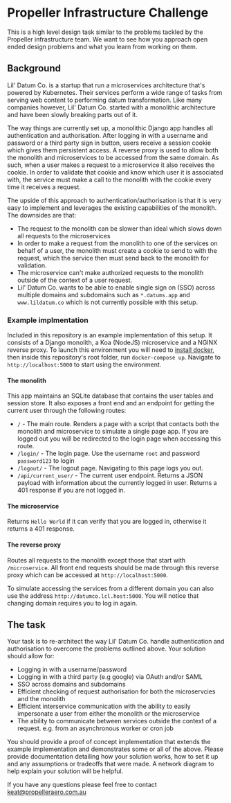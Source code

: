 # Propeller Infrastructure Challenge

This is a high level design task similar to the problems tackled by the Propeller infrastructure team. We want to see how you approach open ended design problems and what you learn from working on them.

## Background

Lil' Datum Co. is a startup that run a microservices architecture that's powered by Kubernetes. Their services perform a wide range of tasks from serving web content to performing datum transformation. Like many companies however, Lil' Datum Co. started with a monolithic architecture and have been slowly breaking parts out of it.

The way things are currently set up, a monolithic Django app handles all authentication and authorisation. After logging in with a username and password or a third party sign in button, users receive a session cookie which gives them persistent access. A reverse proxy is used to allow both the monolith and microservices to be accessed from the same domain. As such, when a user makes a request to a microservice it also receives the cookie. In order to validate that cookie and know which user it is associated with, the service must make a call to the monolith with the cookie every time it receives a request.

The upside of this approach to authentication/authorisation is that it is very easy to implement and leverages the existing capabilities of the monolith. The downsides are that:

- The request to the monolith can be slower than ideal which slows down all requests to the microservices
- In order to make a request from the monolith to one of the services on behalf of a user, the monolith must create a cookie to send to with the request, which the service then must send back to the monolith for validation.
- The microservice can't make authorized requests to the monolith outside of the context of a user request.
- Lil' Datum Co. wants to be able to enable single sign on (SSO) across multiple domains and subdomains such as `*.datums.app` and `www.lildatum.co` which is not currently possible with this setup.

### Example implmentation
Included in this repository is an example implementation of this setup. It consists of a Django monolith, a Koa (NodeJS) microservice and a NGINX reverse proxy. To launch this environment you will need to [install docker](https://docs.docker.com/install/), then inside this repository's root folder, run `docker-compose up`. Navigate to `http://localhost:5000` to start using the environment.

#### The monolith
This app maintains an SQLite database that contains the user tables and session store. It also exposes a front end and an endpoint for getting the current user through the following routes:

- `/` - The main route. Renders a page with a script that contacts both the monolith and microservice to simulate a single page app. If you are logged out you will be redirected to the login page when accessing this route.
- `/login/` - The login page. Use the username `root` and password `password123` to login
- `/logout/` - The logout page. Navigating to this page logs you out.
- `/api/current_user/` - The current user endpoint. Returns a JSON payload with information about the currently logged in user. Returns a 401 response if you are not logged in.


#### The microservice
Returns `Hello World` if it can verify that you are logged in, otherwise it returns a 401 response.

#### The reverse proxy
Routes all requests to the monolith except those that start with `/microservice`. All front end requests should be made through this reverse proxy which can be accessed at `http://localhost:5000`.

To simulate accessing the services from a different domain you can also use the address `http://datumco.lcl.host:5000`. You will notice that changing domain requires you to log in again.

## The task

Your task is to re-architect the way Lil' Datum Co. handle authentication and authorisation to overcome the problems outlined above. Your solution should allow for:

- Logging in with a username/password
- Logging in with a third party (e.g google) via OAuth and/or SAML
- SSO across domains and subdomains
- Efficient checking of request authorisation for both the microservcies and the monolith
- Efficient interservice communication with the ability to easily impersonate a user from either the monolith or the microservice
- The ability to communicate between services outside the context of a request. e.g. from an asynchronous worker or cron job

You should provide a proof of concept implementation that extends the example implementation and demonstrates some or all of the above. Please provide documentation detailing how your solution works, how to set it up and any assumptions or tradeoffs that were made. A network diagram to help explain your solution will be helpful.

If you have any questions please feel free to contact keat@propelleraero.com.au
